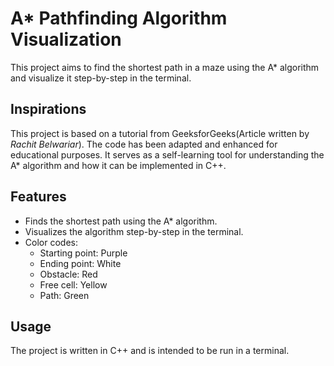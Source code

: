 # A* Pathfinding Algorithm Visualization

This project aims to find the shortest path in a maze using the A* algorithm and visualize it step-by-step in the terminal. 

## Inspirations 

This project is based on a tutorial from GeeksforGeeks(Article written by *Rachit Belwariar*). The code has been adapted and enhanced for educational purposes. It serves as a self-learning tool for understanding the A* algorithm and how it can be implemented in C++.

## Features

- Finds the shortest path using the A* algorithm.
- Visualizes the algorithm step-by-step in the terminal.
- Color codes:
  - Starting point: Purple
  - Ending point: White
  - Obstacle: Red
  - Free cell: Yellow
  - Path: Green

## Usage

The project is written in C++ and is intended to be run in a terminal.
